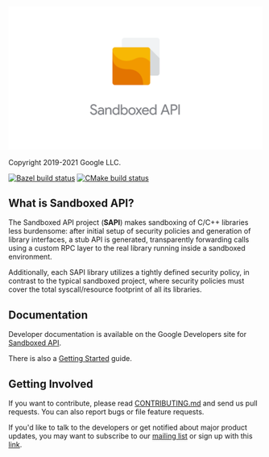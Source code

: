 ![Sandbox](sandboxed_api/docs/images/sapi-lockup-vertical.png)

Copyright 2019-2021 Google LLC.

[![Bazel build status](https://badge.buildkite.com/2f662d7bddfd1c07d25bf92d243538c8344bc6fbf38fe187f8.svg)](https://buildkite.com/bazel/sandboxed-api)
[![CMake build status](https://github.com/google/sandboxed-api/workflows/CMake/badge.svg)](https://github.com/google/sandboxed-api/actions?query=workflow%3ACMake)

## What is Sandboxed API?

The Sandboxed API project (**SAPI**) makes sandboxing of C/C++ libraries less
burdensome: after initial setup of security policies and generation of library
interfaces, a stub API is generated, transparently forwarding calls using a
custom RPC layer to the real library running inside a sandboxed environment.

Additionally, each SAPI library utilizes a tightly defined security policy, in
contrast to the typical sandboxed project, where security policies must cover
the total syscall/resource footprint of all its libraries.

## Documentation

Developer documentation is available on the Google Developers site for
[Sandboxed API](https://developers.google.com/sandboxed-api).

There is also a
[Getting Started](https://developers.google.com/sandboxed-api/docs/getting-started)
guide.

## Getting Involved

If you want to contribute, please read [CONTRIBUTING.md](CONTRIBUTING.md) and
send us pull requests. You can also report bugs or file feature requests.

If you'd like to talk to the developers or get notified about major product
updates, you may want to subscribe to our
[mailing list](mailto:sandboxed-api-users@googlegroups.com) or sign up with this
[link](https://groups.google.com/forum/#!forum/sandboxed-api-users).
